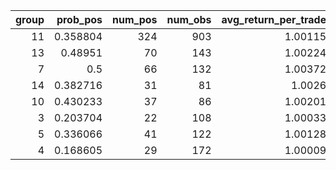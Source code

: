 |   group |   prob_pos |   num_pos |   num_obs |   avg_return_per_trade |
|--------:|-----------:|----------:|----------:|-----------------------:|
|      11 |   0.358804 |       324 |       903 |                1.00115 |
|      13 |   0.48951  |        70 |       143 |                1.00224 |
|       7 |   0.5      |        66 |       132 |                1.00372 |
|      14 |   0.382716 |        31 |        81 |                1.0026  |
|      10 |   0.430233 |        37 |        86 |                1.00201 |
|       3 |   0.203704 |        22 |       108 |                1.00033 |
|       5 |   0.336066 |        41 |       122 |                1.00128 |
|       4 |   0.168605 |        29 |       172 |                1.00009 |